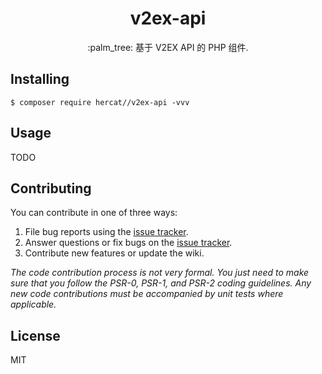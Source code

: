 <h1 align="center"> v2ex-api </h1>

<p align="center"> :palm_tree: 基于 V2EX API 的 PHP 组件.</p>


## Installing

```shell
$ composer require hercat//v2ex-api -vvv
```

## Usage

TODO

## Contributing

You can contribute in one of three ways:

1. File bug reports using the [issue tracker](https://github.com/hercat//v2ex-api/issues).
2. Answer questions or fix bugs on the [issue tracker](https://github.com/hercat//v2ex-api/issues).
3. Contribute new features or update the wiki.

_The code contribution process is not very formal. You just need to make sure that you follow the PSR-0, PSR-1, and PSR-2 coding guidelines. Any new code contributions must be accompanied by unit tests where applicable._

## License

MIT